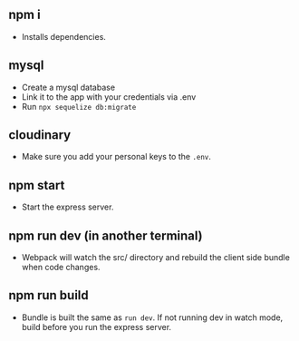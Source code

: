 ## npm i

- Installs dependencies.

## mysql

- Create a mysql database
- Link it to the app with your credentials via .env
- Run `npx sequelize db:migrate`

## cloudinary

- Make sure you add your personal keys to the `.env`.

## npm start

- Start the express server.

## npm run dev (in another terminal)

- Webpack will watch the src/ directory and rebuild the client side bundle when code changes.

## npm run build

- Bundle is built the same as `run dev`. If not running dev in watch mode, build before you run the express server.

